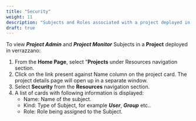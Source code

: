```yaml
---
title: "Security"
weight: 11
description: "Subjects and Roles associated with a project deployed in Verrazzano"
draft: true
---
```


To view ***Project Admin*** and ***Project Monitor*** Subjects in a **Project** deployed in verrazzano:
1. From the **Home Page**, select "**Projects** under Resources navigation section.
2. Click on the link present against Name column on the project card. The project details page will open up in a separate window.
3. Select **Security** from the **Resources** navigation section. 
4. A list of cards with following information is displayed:
   - Name: Name of the subject.
   - Kind: Type of Subject, for example ***User***, ***Group*** etc..
   - Role: Role being assigned to the Subject.